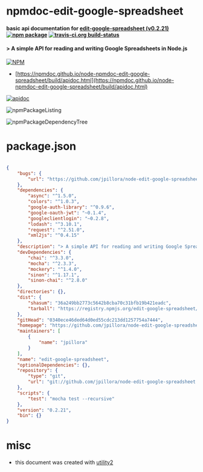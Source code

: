 # npmdoc-edit-google-spreadsheet

#### basic api documentation for  [edit-google-spreadsheet (v0.2.21)](https://github.com/jpillora/node-edit-google-spreadsheet#readme)  [![npm package](https://img.shields.io/npm/v/npmdoc-edit-google-spreadsheet.svg?style=flat-square)](https://www.npmjs.org/package/npmdoc-edit-google-spreadsheet) [![travis-ci.org build-status](https://api.travis-ci.org/npmdoc/node-npmdoc-edit-google-spreadsheet.svg)](https://travis-ci.org/npmdoc/node-npmdoc-edit-google-spreadsheet)

#### > A simple API for reading and writing Google Spreadsheets in Node.js

[![NPM](https://nodei.co/npm/edit-google-spreadsheet.png?downloads=true&downloadRank=true&stars=true)](https://www.npmjs.com/package/edit-google-spreadsheet)

- [https://npmdoc.github.io/node-npmdoc-edit-google-spreadsheet/build/apidoc.html](https://npmdoc.github.io/node-npmdoc-edit-google-spreadsheet/build/apidoc.html)

[![apidoc](https://npmdoc.github.io/node-npmdoc-edit-google-spreadsheet/build/screenCapture.buildCi.browser.%252Ftmp%252Fbuild%252Fapidoc.html.png)](https://npmdoc.github.io/node-npmdoc-edit-google-spreadsheet/build/apidoc.html)

![npmPackageListing](https://npmdoc.github.io/node-npmdoc-edit-google-spreadsheet/build/screenCapture.npmPackageListing.svg)

![npmPackageDependencyTree](https://npmdoc.github.io/node-npmdoc-edit-google-spreadsheet/build/screenCapture.npmPackageDependencyTree.svg)



# package.json

```json

{
    "bugs": {
        "url": "https://github.com/jpillora/node-edit-google-spreadsheet/issues"
    },
    "dependencies": {
        "async": "^1.5.0",
        "colors": "^1.0.3",
        "google-auth-library": "^0.9.6",
        "google-oauth-jwt": "~0.1.4",
        "googleclientlogin": "~0.2.8",
        "lodash": "^3.10.1",
        "request": "^2.51.0",
        "xml2js": "^0.4.15"
    },
    "description": "> A simple API for reading and writing Google Spreadsheets in Node.js",
    "devDependencies": {
        "chai": "^3.3.0",
        "mocha": "^2.3.3",
        "mockery": "^1.4.0",
        "sinon": "^1.17.1",
        "sinon-chai": "^2.8.0"
    },
    "directories": {},
    "dist": {
        "shasum": "36a249bb2773c5642b8cba70c31bfb19b421eadc",
        "tarball": "https://registry.npmjs.org/edit-google-spreadsheet/-/edit-google-spreadsheet-0.2.21.tgz"
    },
    "gitHead": "0340ece46ded64d0ed55cdc213dd1257754a7444",
    "homepage": "https://github.com/jpillora/node-edit-google-spreadsheet#readme",
    "maintainers": [
        {
            "name": "jpillora"
        }
    ],
    "name": "edit-google-spreadsheet",
    "optionalDependencies": {},
    "repository": {
        "type": "git",
        "url": "git://github.com/jpillora/node-edit-google-spreadsheet.git"
    },
    "scripts": {
        "test": "mocha test --recursive"
    },
    "version": "0.2.21",
    "bin": {}
}
```



# misc
- this document was created with [utility2](https://github.com/kaizhu256/node-utility2)
